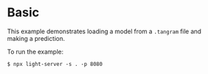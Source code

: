 # Basic

This example demonstrates loading a model from a `.tangram` file and making a prediction.

To run the example:

```
$ npx light-server -s . -p 8080
```
